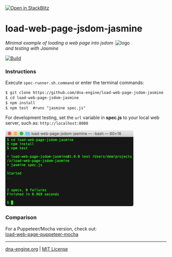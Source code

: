 [![Open in StackBlitz](https://developer.stackblitz.com/img/open_in_stackblitz.svg)](https://stackblitz.com/github/ojwiya/load-web-page-jsdom-jasmine)


# load-web-page-jsdom-jasmine
<img src=https://dna-engine.org/graphics/dna-logo.png align=right width=160 alt=logo>

_Minimal example of loading a web page into jsdom and testing with Jasmine_

[![Build](https://github.com/dna-engine/load-web-page-jsdom-jasmine/workflows/build/badge.svg)](https://github.com/dna-engine/load-web-page-jsdom-jasmine/actions/workflows/run-spec-on-push.yaml)

### Instructions
Execute `spec-runner.sh.command` or enter the terminal commands:
```shell
$ git clone https://github.com/dna-engine/load-web-page-jsdom-jasmine
$ cd load-web-page-jsdom-jasmine
$ npm install
$ npm test  #runs "jasmine spec.js"
```

For development testing, set the `url` variable in **spec.js** to your local web server, such as:
`http://localhost:8080`

<img src=https://raw.githubusercontent.com/dna-engine/load-web-page-jsdom-jasmine/main/screenshot.png
   width=400 alt=screenshot>

### Comparison
For a Puppeteer/Mocha version, check out:<br>
[load-web-page-puppeteer-mocha](https://github.com/dna-engine/load-web-page-puppeteer-mocha)

---
[dna-engine.org](https://dna-engine.org) | [MIT License](LICENSE.txt)
